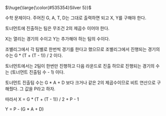 <p>$\huge{\large{\color{#535354}Silver 5}}$</p>

수학 문제이다. 주어진 G, A, T, D는 그대로 출력하면 되고 X, Y를 구해야 한다.

토너먼트에 진출하는 팀은 무조건 2의 제곱수 이어야 한다.

X는 열리는 경기의 수이고 Y는 추가해야 하는 팀의 수이다.

조별리그에서 각 팀별로 한번씩 경기를 한다고 했으므로 조별리그에서 진행되는 경기의 수는 G * (T + (T - 1)) / 2 이다.

토너먼트에서는 2팀이 한번만 진행하고 다음 라운드로 진출 하므로 진행되는 경기의 수는 (토너먼트 진출팀 수 - 1) 이다.

토너먼트 진출팀 수는 G * A + D 보다 크거나 같은 2의 제곱수이므로 비트 연산으로 구해줬다. 그 값을 P라고 하자.

따라서 X = G * (T + (T - 1)) / 2 + P - 1

Y = P - (G * A + D)
